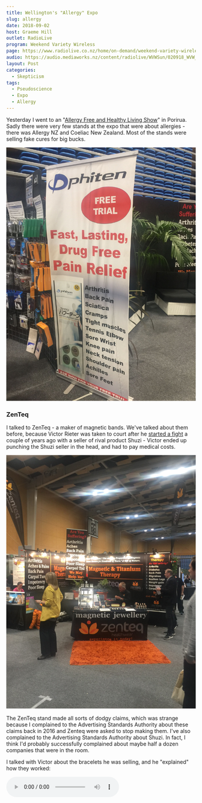 ```yaml
---
title: Wellington's "Allergy" Expo
slug: allergy
date: 2018-09-02
host: Graeme Hill
outlet: RadioLive
program: Weekend Variety Wireless
page: https://www.radiolive.co.nz/home/on-demand/weekend-variety-wireless/2018/08/skeptical-thoughts--preaching-in-schools-and-allergy-expo-sed-.html
audio: https://audio.mediaworks.nz/content/radiolive/WVWSun/020918_WVW_Skepticalthoughts.mp3
layout: Post
categories:
  - Skepticism
tags:
  - Pseudoscience
  - Expo
  - Allergy
---
```


Yesterday I went to an "[Allergy Free and Healthy Living Show](http://www.healthylivingshow.co.nz/location/wellington/)" in Porirua. Sadly there were very few stands at the expo that were about allergies - there was Allergy NZ and Coeliac New Zealand. Most of the stands were selling fake cures for big bucks.

<!-- more -->

![Phiten](./IMG_3352.jpg)

### ZenTeq

I talked to ZenTeq - a maker of magnetic bands. We've talked about them before, because Victor Rieter was taken to court after he [started a fight](https://www.stuff.co.nz/national/health/85411808/stallholder-selling-health-bracelets-assaults-rival-at-home-show) a couple of years ago with a seller of rival product Shuzi - Victor ended up punching the Shuzi seller in the head, and had to pay medical costs.

![ZenTeq](./IMG_3355.jpg)

The ZenTeq stand made all sorts of dodgy claims, which was strange because I complained to the Advertising Standards Authority about these claims back in 2016 and Zenteq were asked to stop making them. I've also complained to the Advertising Standards Authority about Shuzi. In fact, I think I'd probably successfully complained about maybe half a dozen companies that were in the room.

I talked with Victor about the bracelets he was selling, and he "explained" how they worked:

<audio controls src="/media/audio/skepticism/ZenTeq.mp3" />

We then proceeded to test the bracelet with a common Applied Kinesiology test. I stood on one leg and put my arms out, and Victor pushed down on one arm which pushed me off balance and I had to put my leg back down to not fall over. Then I held the bracelet in my hand and we did the same thing, but this time I didn't lose my balance.

![Balance Test](./IMG_3363.jpg)

Skeptics know that this works because the pressure applied to the arm is applied in a different direction each time. If the force points away from the body, you will lose your balance, but if it's towards your body, you'll stay stable.

I asked Victor if we could try a blind test, where I wouldn't let him see if I was holding the bracelet or not and he would try to push me over. A few repeats of that would do a good job of working out whether the band worked. Victor declined my suggestion, saying that he was far too busy - despite the fact that nobody else was at his stall.

### ASEA

Next up was the ASEA stand, where the seller told me that she'd cured her cancer with healthy living many years ago, but that ASEA salt water can also cure cancer. When pressed about her own recovery, it turned out that she disagreed with medical professionals who told her that she didn't have cancer. So, essentially, she used natural methods to cure a cancer that probably didn't exist in the first place.

On the topic of allergies, we talked about her dairy allergy:

<audio controls src="/media/audio/skepticism/ASEA.mp3" />

It's about $200 for four 1 litre bottles, but it can be cheaper if you join their Multi Level Marketing scheme! I was recommended to use a four bottle case per month, which would set me back around $2,400 a year. Apparently this salt water protects against cancer, and so ideally I should drink it for the rest of my life.

We've talked about an ASEA seller in the past - "Dr" Monica Maritz, who was implicated in two unnecessary deaths of cancer sufferers last year.

### Avatar

I talked to someone from [Avatar](https://en.wikipedia.org/wiki/Avatar_Course), who tried to sell me a personal development course.

<audio controls src="/media/audio/skepticism/Avatar.mp3" />

A lot of what I heard, for example about "present time" and about Avatar being compatible with other religious beliefs, sounded eerily familiar. It turns out that Harry Palmer started his Avatar group by paying to re-use L. Ron Hubbard's Scientology Tech. At $400 for a two day course, it's a little bit more expensive than Scientology - but that's not an endorsement of LRH and his ideas!
